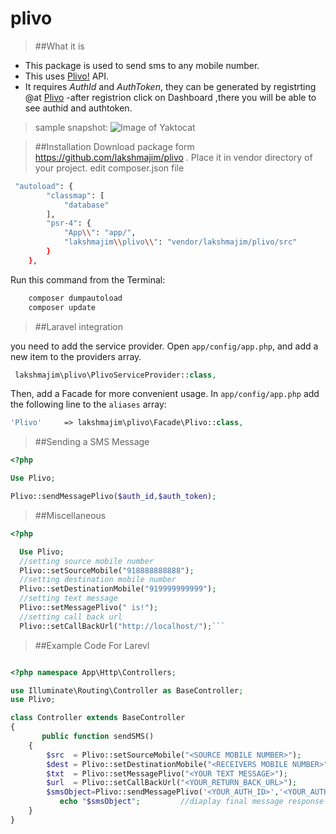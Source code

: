 # plivo

>##What it is

- This package is used to send sms to any mobile number.
- This uses [Plivo!](https://www.plivo.com/) API.
- It requires *AuthId* and *AuthToken*, they can be generated by registrting @at [Plivo](https://manage.plivo.com/dashboard/)
  -after registrion click on Dashboard ,there you will be able to see authid and authtoken. 
>sample snapshot:
![Image of Yaktocat](https://raw.githubusercontent.com/lakshmajim/images/master/plivo.png)




>##Installation
Download package form  https://github.com/lakshmajim/plivo . 
Place it in vendor directory of your project.
edit composer.json file
```bash
 "autoload": {
        "classmap": [
            "database"
        ],
        "psr-4": {
            "App\\": "app/",
            "lakshmajim\\plivo\\": "vendor/lakshmajim/plivo/src"   
        }
    },
```
    
Run this command from the Terminal:

```bash
    composer dumpautoload
    composer update
```

>##Laravel integration

you need to add the service provider. Open `app/config/app.php`, and add a new item to the providers array.

```php
 lakshmajim\plivo\PlivoServiceProvider::class,
```

Then, add a Facade for more convenient usage. In `app/config/app.php` add the following line to the `aliases` array:

```php
'Plivo'     => lakshmajim\plivo\Facade\Plivo::class,
```



>##Sending a SMS Message

```php
<?php

Use Plivo;

Plivo::sendMessagePlivo($auth_id,$auth_token);
```

>##Miscellaneous

```php
<?php

  Use Plivo;
  //setting source mobile number
  Plivo::setSourceMobile("918888888888");
  //setting destination mobile number
  Plivo::setDestinationMobile("919999999999");
  //setting text message
  Plivo::setMessagePlivo(" is!");
  //setting call back url
  Plivo::setCallBackUrl("http://localhost/");```
```


>##Example Code For Larevl

```php

<?php namespace App\Http\Controllers;

use Illuminate\Routing\Controller as BaseController;
use Plivo;

class Controller extends BaseController
{
       public function sendSMS()
    {
        $src  = Plivo::setSourceMobile("<SOURCE MOBILE NUMBER>");
        $dest = Plivo::setDestinationMobile("<RECEIVERS MOBILE NUMBER>");
        $txt  = Plivo::setMessagePlivo("<YOUR TEXT MESSAGE>");
        $url  = Plivo::setCallBackUrl("<YOUR_RETURN_BACK_URL>");
        $smsObject=Plivo::sendMessagePlivo('<YOUR_AUTH_ID>','<YOUR_AUTH_TOKEN>');
           echo "$smsObject";         //diaplay final message response
    }
}


```
